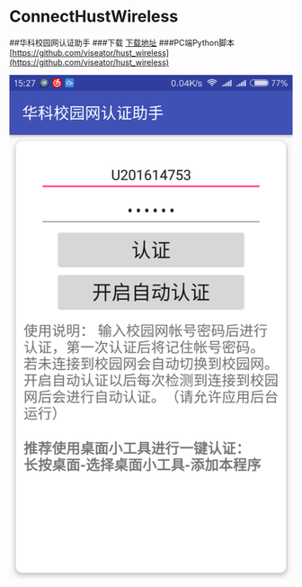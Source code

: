 # ConnectHustWireless
##华科校园网认证助手
###下载
[下载地址](http://45.55.233.12/ConnectHustWireless.apk)
###PC端Python脚本
[https://github.com/viseator/hust_wireless](https://github.com/viseator/hust_wireless)

![](./image/Screenshot_2017-01-17-15-27-14-173_com.viseator.connecthustwireless.png)
